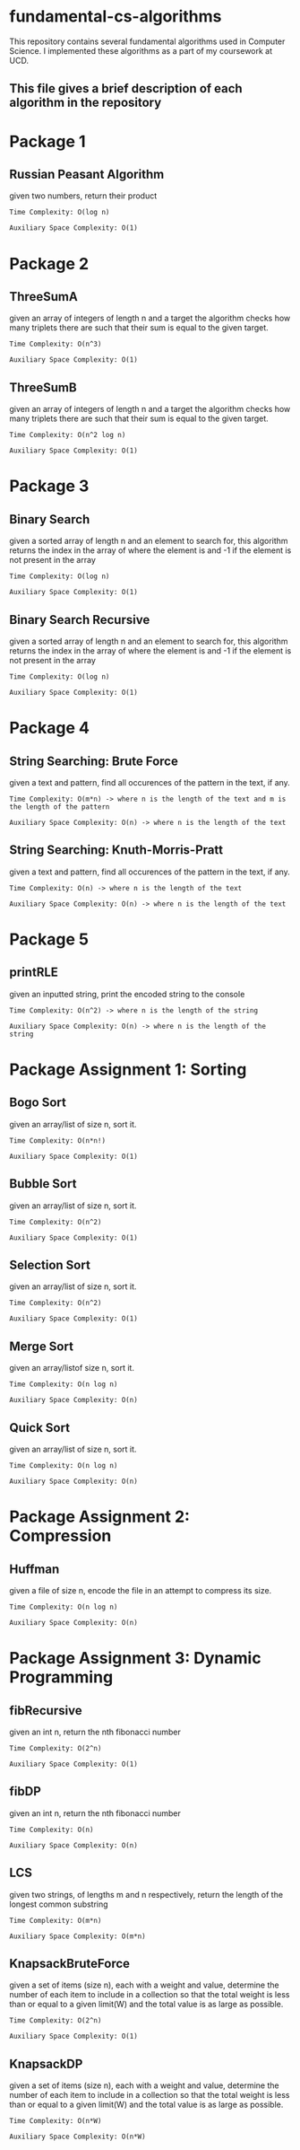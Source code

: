 # fundamental-cs-algorithms
This repository contains several fundamental algorithms used in Computer Science. 
I implemented these algorithms as a part of my coursework at UCD.
## This file gives a brief description of each algorithm in the repository
# Package 1
## Russian Peasant Algorithm
given two numbers, return their product

``Time Complexity: O(log n)  ``

``Auxiliary Space Complexity: O(1) ``

# Package 2
## ThreeSumA
given an array of integers of length n and a target the algorithm checks how many triplets there are such that their sum is equal to the given target.

``Time Complexity: O(n^3)  ``

``Auxiliary Space Complexity: O(1) ``

## ThreeSumB
given an array of integers of length n and a target the algorithm checks how many triplets there are such that their sum is equal to the given target.

``Time Complexity: O(n^2 log n)  ``

``Auxiliary Space Complexity: O(1) ``

# Package 3
## Binary Search
given a sorted array of length n and an element to search for, this algorithm returns the index in the array of where the element is and -1 if the element is not present in the array

``Time Complexity: O(log n)  ``

``Auxiliary Space Complexity: O(1) ``

## Binary Search Recursive
given a sorted array of length n and an element to search for, this algorithm returns the index in the array of where the element is and -1 if the element is not present in the array

``Time Complexity: O(log n)  ``

``Auxiliary Space Complexity: O(1) ``

# Package 4
## String Searching: Brute Force
given a text and pattern, find all occurences of the pattern in the text, if any.

``Time Complexity: O(m*n) -> where n is the length of the text and m is the length of the pattern ``

``Auxiliary Space Complexity: O(n) -> where n is the length of the text``

## String Searching: Knuth-Morris-Pratt
given a text and pattern, find all occurences of the pattern in the text, if any.

``Time Complexity: O(n) -> where n is the length of the text ``

``Auxiliary Space Complexity: O(n) -> where n is the length of the text``

# Package 5
## printRLE
given an inputted string, print the encoded string to the console

``Time Complexity: O(n^2) -> where n is the length of the string ``

``Auxiliary Space Complexity: O(n) -> where n is the length of the string``

# Package Assignment 1: Sorting
## Bogo Sort
given an array/list of size n, sort it.

``Time Complexity: O(n*n!)  ``

``Auxiliary Space Complexity: O(1) ``

## Bubble Sort
given an array/list of size n, sort it.

``Time Complexity: O(n^2)  ``

``Auxiliary Space Complexity: O(1) ``

## Selection Sort
given an array/list of size n, sort it.

``Time Complexity: O(n^2)  ``

``Auxiliary Space Complexity: O(1) ``

## Merge Sort
given an array/listof size n, sort it.

``Time Complexity: O(n log n)  ``

``Auxiliary Space Complexity: O(n) ``

## Quick Sort
given an array/list of size n, sort it.

``Time Complexity: O(n log n)  ``

``Auxiliary Space Complexity: O(n) ``

# Package Assignment 2: Compression
## Huffman
given a file of size n, encode the file in an attempt to compress its size. 

``Time Complexity: O(n log n)  ``

``Auxiliary Space Complexity: O(n) ``

# Package Assignment 3: Dynamic Programming
## fibRecursive
given an int n, return the nth fibonacci number

``Time Complexity: O(2^n)  ``

``Auxiliary Space Complexity: O(1) ``

## fibDP
given an int n, return the nth fibonacci number

``Time Complexity: O(n)  ``

``Auxiliary Space Complexity: O(n) ``

## LCS
given two strings, of lengths m and n respectively, return the length of the longest common substring 

``Time Complexity: O(m*n)  ``

``Auxiliary Space Complexity: O(m*n) ``

## KnapsackBruteForce
given a set of items (size n), each with a weight and value, determine the number of each item to include in a collection so that the total weight is less than or equal to a given limit(W) and the total value is as large as possible.

``Time Complexity: O(2^n)  ``

``Auxiliary Space Complexity: O(1) ``

## KnapsackDP
given a set of items (size n), each with a weight and value, determine the number of each item to include in a collection so that the total weight is less than or equal to a given limit(W) and the total value is as large as possible.

``Time Complexity: O(n*W)  ``

``Auxiliary Space Complexity: O(n*W) ``





